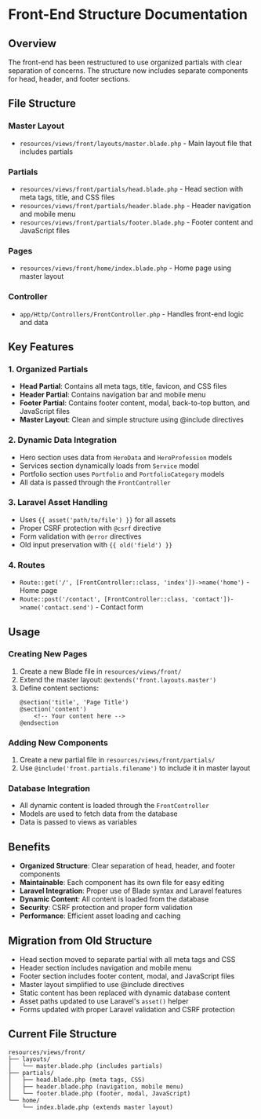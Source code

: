 # Front-End Structure Documentation

## Overview
The front-end has been restructured to use organized partials with clear separation of concerns. The structure now includes separate components for head, header, and footer sections.

## File Structure

### Master Layout
- `resources/views/front/layouts/master.blade.php` - Main layout file that includes partials

### Partials
- `resources/views/front/partials/head.blade.php` - Head section with meta tags, title, and CSS files
- `resources/views/front/partials/header.blade.php` - Header navigation and mobile menu
- `resources/views/front/partials/footer.blade.php` - Footer content and JavaScript files

### Pages
- `resources/views/front/home/index.blade.php` - Home page using master layout

### Controller
- `app/Http/Controllers/FrontController.php` - Handles front-end logic and data

## Key Features

### 1. Organized Partials
- **Head Partial**: Contains all meta tags, title, favicon, and CSS files
- **Header Partial**: Contains navigation bar and mobile menu
- **Footer Partial**: Contains footer content, modal, back-to-top button, and JavaScript files
- **Master Layout**: Clean and simple structure using @include directives

### 2. Dynamic Data Integration
- Hero section uses data from `HeroData` and `HeroProfession` models
- Services section dynamically loads from `Service` model
- Portfolio section uses `Portfolio` and `PortfolioCategory` models
- All data is passed through the `FrontController`

### 3. Laravel Asset Handling
- Uses `{{ asset('path/to/file') }}` for all assets
- Proper CSRF protection with `@csrf` directive
- Form validation with `@error` directives
- Old input preservation with `{{ old('field') }}`

### 4. Routes
- `Route::get('/', [FrontController::class, 'index'])->name('home')` - Home page
- `Route::post('/contact', [FrontController::class, 'contact'])->name('contact.send')` - Contact form

## Usage

### Creating New Pages
1. Create a new Blade file in `resources/views/front/`
2. Extend the master layout: `@extends('front.layouts.master')`
3. Define content sections:
   ```blade
   @section('title', 'Page Title')
   @section('content')
       <!-- Your content here -->
   @endsection
   ```

### Adding New Components
1. Create a new partial file in `resources/views/front/partials/`
2. Use `@include('front.partials.filename')` to include it in master layout

### Database Integration
- All dynamic content is loaded through the `FrontController`
- Models are used to fetch data from the database
- Data is passed to views as variables

## Benefits
- **Organized Structure**: Clear separation of head, header, and footer components
- **Maintainable**: Each component has its own file for easy editing
- **Laravel Integration**: Proper use of Blade syntax and Laravel features
- **Dynamic Content**: All content is loaded from the database
- **Security**: CSRF protection and proper form validation
- **Performance**: Efficient asset loading and caching

## Migration from Old Structure
- Head section moved to separate partial with all meta tags and CSS
- Header section includes navigation and mobile menu
- Footer section includes footer content, modal, and JavaScript files
- Master layout simplified to use @include directives
- Static content has been replaced with dynamic database content
- Asset paths updated to use Laravel's `asset()` helper
- Forms updated with proper Laravel validation and CSRF protection

## Current File Structure
```
resources/views/front/
├── layouts/
│   └── master.blade.php (includes partials)
├── partials/
│   ├── head.blade.php (meta tags, CSS)
│   ├── header.blade.php (navigation, mobile menu)
│   └── footer.blade.php (footer, modal, JavaScript)
└── home/
    └── index.blade.php (extends master layout)
``` 